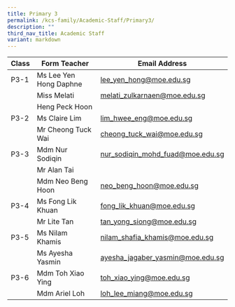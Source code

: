 ```yaml
---
title: Primary 3
permalink: /kcs-family/Academic-Staff/Primary3/
description: ""
third_nav_title: Academic Staff
variant: markdown
---
```

| Class | Form Teacher | Email Address |
| -------- | -------- | -------- |
| P3-1     | Ms Lee Yen Hong Daphne     | lee_yen_hong@moe.edu.sg     |
|      | Miss Melati     | melati_zulkarnaen@moe.edu.sg     |
||Heng Peck Hoon||
| P3-2     | Ms Claire Lim     | lim_hwee_eng@moe.edu.sg     |
|      | Mr Cheong Tuck Wai     | cheong_tuck_wai@moe.edu.sg     |
| P3-3     | Mdm Nur Sodiqin     | nur_sodiqin_mohd_fuad@moe.edu.sg     |
|      | Mr Alan Tai     |      |
|      | Mdm Neo Beng Hoon     | neo_beng_hoon@moe.edu.sg     |
| P3-4     | Ms Fong Lik Khuan     | fong_lik_khuan@moe.edu.sg     |
|      | Mr Lite Tan     | tan_yong_siong@moe.edu.sg  |
| P3-5     | Ms Nilam Khamis     | nilam_shafia_khamis@moe.edu.sg   |
|      | Ms Ayesha Yasmin     | ayesha_jagaber_yasmin@moe.edu.sg   |
| P3-6     | Mdm Toh Xiao Ying     | toh_xiao_ying@moe.edu.sg  |
|      | Mdm Ariel Loh     | loh_lee_miang@moe.edu.sg     |